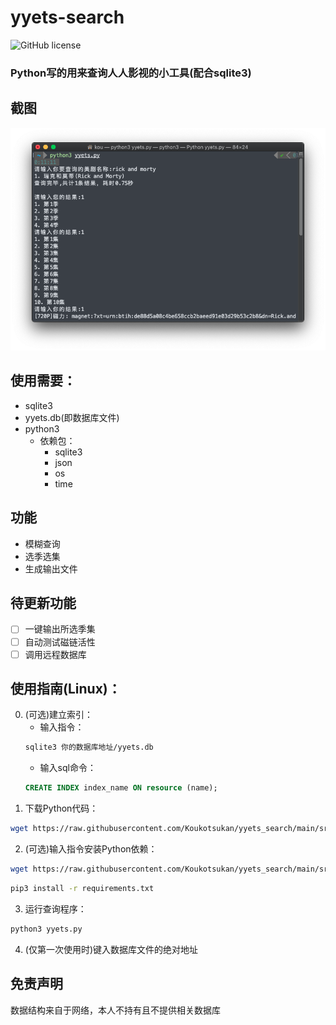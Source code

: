 # yyets-search
![GitHub license](https://img.shields.io/github/license/Koukotsukan/yyets-search?style=flat-square)

### Python写的用来查询人人影视的小工具(配合sqlite3)


## 截图
![screenshot](screenshot/screenshot.png)

## 使用需要：
+ sqlite3
+ yyets.db(即数据库文件)
+ python3
   + 依赖包：
      + sqlite3
      + json
      + os
      + time
## 功能
+ 模糊查询
+ 选季选集
+ 生成输出文件

## 待更新功能
- [ ] 一键输出所选季集
- [ ] 自动测试磁链活性
- [ ] 调用远程数据库

## 使用指南(Linux)：
0. (可选)建立索引：
   + 输入指令：
   ```bash
   sqlite3 你的数据库地址/yyets.db
   ```
   + 输入sql命令：
   ```sql
   CREATE INDEX index_name ON resource (name);
   ```
1. 下载Python代码：
```bash
wget https://raw.githubusercontent.com/Koukotsukan/yyets_search/main/src/yyets.py
```
2. (可选)输入指令安装Python依赖：
```bash
wget https://raw.githubusercontent.com/Koukotsukan/yyets_search/main/src/requirements.txt
```
```bash
pip3 install -r requirements.txt
```
3. 运行查询程序：
```bash
python3 yyets.py
```
4. (仅第一次使用时)键入数据库文件的绝对地址

## 免责声明
数据结构来自于网络，本人不持有且不提供相关数据库
